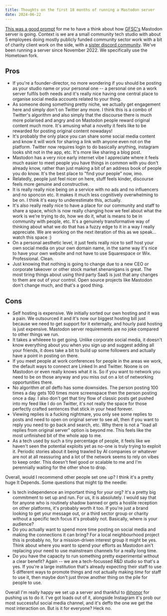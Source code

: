 ```yaml
---
title: Thoughts on the first 18 months of running a Mastodon server
date: 2024-06-22
---
```


[This was a good prompt](https://pilote.me/@MrBerard/112659018928514532) for me to have a think about how [GFSC's](https://gfsc.studio/) Mastodon server is going. Context is we are a small community tech studio with about 5 employees doing mostly publicly funded community sector work with a bit of charity client work on the side, with a [sister discord community](http://discord.gfsc.studio). We've been running a server since November 2022. We specifically use the Hometown fork.

## Pros

- If you're a founder-director, no more wondering if you should be posting as your studio name or your personal one -- a personal one on a work server fulfils both needs and it's really nice having one central place to organise social media accounts related to your thing.
- As someone doing something pretty niche, we actually get engagement here and simply don't on Twitter any more. I think this is a combo of Twitter's algorithm and also simply that the discourse there is much more polarised and angry and on Mastodon people reward original content much more. It's amusing what a novelty it feels like to be rewarded for posting original content nowadays!
- It's probably the only place you can share some social media content and know it will work for sharing a link with anyone even not on the platform. Twitter now requires login to do basically anything, instagram looks shit not in the app, etc. It's more like sharing a blog post.
- Mastodon has a very nice early internet vibe I appreciate where it feels much easier to meet people you have things in common with you don't already know, rather than just making a bit of an address book of people you do know. It's the best place to "find your people" now, imo.
- Relatedly, people just feel nicer on here, stuff feels kinder, discourse feels more genuine and constructive.
- It is really really nice being on a service with no ads and no influencers and no sponcon etc. It makes it much less cognitively overwhelming to be on. I think it's easy to underestimate this, actually.
- It's also really really nice to have a place for our community and staff to share a space, which is now really changing how we feel about what the work is we're trying to do, how we do it, what is means to be in community with people, etc. It's a genuinely transformative way of thinking about what we do that has a fuzzy edge to it in a way I really appreciate. We are working on the next iteration of this as we speak... watch this space :)
- On a personal aesthetic level, it just feels really nice to self host your own social media on your own domain name, in the same way it's nice to have your own website and not have to use Squarespace or Wix. Professional. Clean. 
- Just knowing that nothing is going to change due to a new CEO or corporate takeover or other stock market shenanigans is great. The most tiring things about using third party SaaS is just that any changes to them are out of your control. Open source projects like Mastodon don't change much, and that's a good thing.

## Cons

- Self hosting is expensive. We initially sorted our own hosting and it was a pain. We outsourced it and it's now our biggest hosting bill just because we need to get support for it externally, and hourly paid hosting is just expensive. Mastodon server requirements are no joke compared to other things we run.
- It takes a whileeee to get going. Unlike corporate social media, it doesn't know everything about you when you sign up and suggest adding all your friends, it does take a bit to build up some followers and actually have a point in posting on there.
- If you meet people at work conferences for people in the areas we work, the default ways to connect are Linked In and Twitter. Noone is on Mastodon or even really knows what it is. So if you want to network you need to be on those anyway and you miss out on a lot of networking opportunities there.
- No algorithm _at all_ deffo has some downsides. The person posting 100 times a day gets 100 times more screenspace then the person posting once a day. I also don't get that tiny flow of classic posts get pushed into my feed like I do on Twitter, it's not really the space for those perfectly crafted sentences that stick in your head forever.
- Viewing replies is a fucking nightmare, you only see some replies to posts and need to open on original server to see all, then if you want to reply you need to go back and search, etc. Why there is not a "load all replies from original server" option is beyond me. This feels like the most unfinished bit of the whole app to me.
- As a tech used by such a tiny percentage of people, it feels like we haven't seen the potential exploits yet as no-one is truly trying to exploit it. Periodic stories about it being trawled by AI companies or whatever are not at all reassuring and a lot of the network seems to rely on vibes to keep order. This doesn't feel good or scalable to me and I'm perennially waiting for the other shoe to drop.

Overall, would I recommend other people set one up? I think it's a pretty huge It Depends. Some questions that might tip the needle:

- Is tech independence an important thing for your org? It's a pretty big commitment to set up and run. For us, it is absolutely. I would say that for anyone who is routinely shadow banned or gets a hostile reception on other platforms, it's probably worth it too. If you're just a brand looking to get your message out, or a third sector group or charity without a specific tech focus it's probably not. Basically, where is your audience?
- Do you actually want to spend more time posting on social media and making the connections it can bring? For a local neighbourhood project this is probably no, for a mission-driven interest group it might be yes. Think about where you want to spend your efforts as Mastodon ain't replacing your need to use mainstream channels for a really long time.
- Do you have the capacity to run something pretty experimental without a clear benefit? Again -- we are a tech-focussed R&D studio so that's a yes. If you're a large institution that's already expecting their staff to use 5 different ways to promote things and not actually making _time_ for staff to use it, then maybe don't just throw another thing on the pile for people to use.

Overall I'm really happy we set up a server and thankful to [@honor](https://social.gfsc.studio/@h) for pushing us to do it. I've got loads out of it, alongside Instagram it's prob our most successful social media channel, and it's deffo the one we get the most interaction on. But is it for everyone? Heck no.

